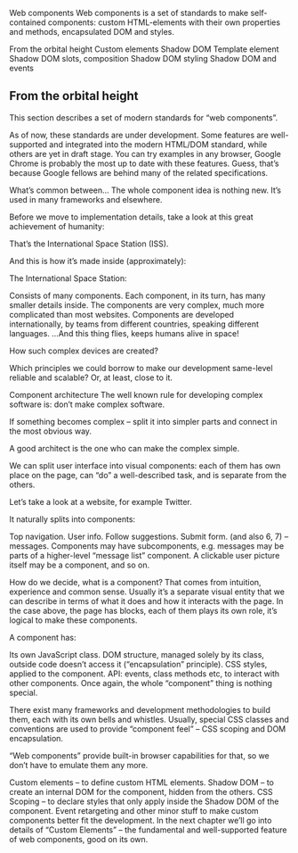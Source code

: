 Web components
Web components is a set of standards to make self-contained components: custom HTML-elements with their own properties and methods, encapsulated DOM and styles.

From the orbital height
Custom elements
Shadow DOM
Template element
Shadow DOM slots, composition
Shadow DOM styling
Shadow DOM and events

## From the orbital height

This section describes a set of modern standards for “web components”.

As of now, these standards are under development. Some features are well-supported and integrated into the modern HTML/DOM standard, while others are yet in draft stage. You can try examples in any browser, Google Chrome is probably the most up to date with these features. Guess, that’s because Google fellows are behind many of the related specifications.

What’s common between…
The whole component idea is nothing new. It’s used in many frameworks and elsewhere.

Before we move to implementation details, take a look at this great achievement of humanity:


That’s the International Space Station (ISS).

And this is how it’s made inside (approximately):


The International Space Station:

Consists of many components.
Each component, in its turn, has many smaller details inside.
The components are very complex, much more complicated than most websites.
Components are developed internationally, by teams from different countries, speaking different languages.
…And this thing flies, keeps humans alive in space!

How such complex devices are created?

Which principles we could borrow to make our development same-level reliable and scalable? Or, at least, close to it.

Component architecture
The well known rule for developing complex software is: don’t make complex software.

If something becomes complex – split it into simpler parts and connect in the most obvious way.

A good architect is the one who can make the complex simple.

We can split user interface into visual components: each of them has own place on the page, can “do” a well-described task, and is separate from the others.

Let’s take a look at a website, for example Twitter.

It naturally splits into components:


Top navigation.
User info.
Follow suggestions.
Submit form.
(and also 6, 7) – messages.
Components may have subcomponents, e.g. messages may be parts of a higher-level “message list” component. A clickable user picture itself may be a component, and so on.

How do we decide, what is a component? That comes from intuition, experience and common sense. Usually it’s a separate visual entity that we can describe in terms of what it does and how it interacts with the page. In the case above, the page has blocks, each of them plays its own role, it’s logical to make these components.

A component has:

Its own JavaScript class.
DOM structure, managed solely by its class, outside code doesn’t access it (“encapsulation” principle).
CSS styles, applied to the component.
API: events, class methods etc, to interact with other components.
Once again, the whole “component” thing is nothing special.

There exist many frameworks and development methodologies to build them, each with its own bells and whistles. Usually, special CSS classes and conventions are used to provide “component feel” – CSS scoping and DOM encapsulation.

“Web components” provide built-in browser capabilities for that, so we don’t have to emulate them any more.

Custom elements – to define custom HTML elements.
Shadow DOM – to create an internal DOM for the component, hidden from the others.
CSS Scoping – to declare styles that only apply inside the Shadow DOM of the component.
Event retargeting and other minor stuff to make custom components better fit the development.
In the next chapter we’ll go into details of “Custom Elements” – the fundamental and well-supported feature of web components, good on its own.
